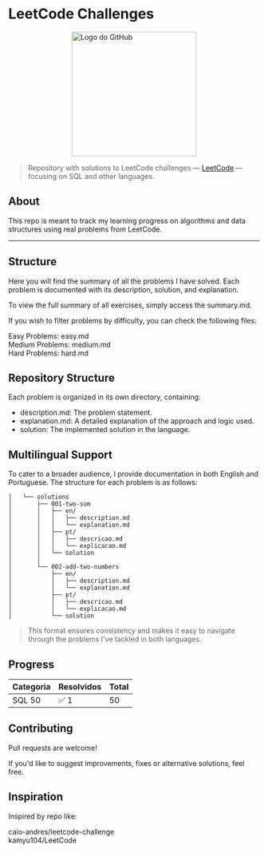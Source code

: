 # LeetCode Challenges
<img src="https://miro.medium.com/v2/resize:fit:1008/1*VOQU8CuPG34Gsd1yJCadOQ.png" alt="Logo do GitHub" width="250" style="display: block; margin-left: auto; margin-right: auto;">


>Repository with solutions to LeetCode challenges — [LeetCode](https://leetcode.com/) — focusing on SQL and other languages. 
 
## About
 
This repo is meant to track my learning progress on algorithms and data structures using real problems from LeetCode.

---

## Structure

Here you will find the summary of all the problems I have solved. Each problem is documented with its description, solution, and explanation.

To view the full summary of all exercises, simply access the summary.md.

If you wish to filter problems by difficulty, you can check the following files:

Easy Problems: easy.md\
Medium Problems: medium.md\
Hard Problems: hard.md

## Repository Structure
Each problem is organized in its own directory, containing:

- description.md: The problem statement.
- explanation.md: A detailed explanation of the approach and logic used.
- solution: The implemented solution in the language.

## Multilingual Support
To cater to a broader audience, I provide documentation in both English and Portuguese. The structure for each problem is as follows:

```├── problems\
│   └── solutions
│       ├── 001-two-sum
│       │   ├── en/
│       │   │   ├── description.md
│       │   │   └── explanation.md
│       │   ├── pt/
│       │   │   ├── descricao.md
│       │   │   └── explicacao.md
│       │   └── solution
│       │
│       └── 002-add-two-numbers
│           ├── en/
│           │   ├── description.md
│           │   └── explanation.md
│           ├── pt/
│           │   ├── descricao.md
│           │   └── explicacao.md
│           └── solution
```
> This format ensures consistency and makes it easy to navigate through the problems I've tackled in both languages.

## Progress

| Categoria | Resolvidos | Total |
|--------|------|------|
|SQL 50 | ✅ 1 | 50 |

## Contributing
Pull requests are welcome!

If you'd like to suggest improvements, fixes or alternative solutions, feel free.

## Inspiration
Inspired by repo like:

caio-andres/leetcode-challenge\
kamyu104/LeetCode

